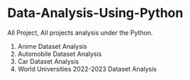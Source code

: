 # Data-Analysis-Using-Python
All Project, All projects analysis under the Python.

1. Anime Dataset Analysis
2. Automobile Dataset Analysis
3. Car Dataset Analysis
4. World Universities 2022-2023 Dataset Analysis

